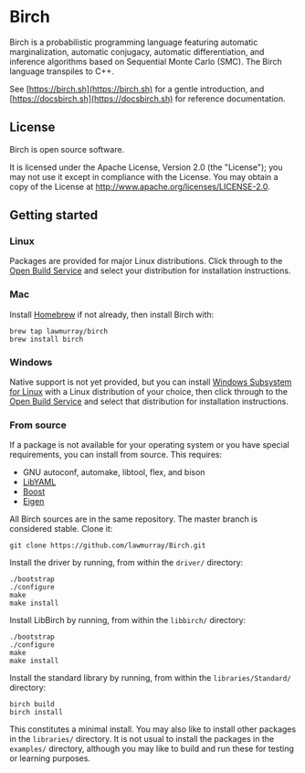 # Birch

Birch is a probabilistic programming language featuring automatic marginalization, automatic conjugacy, automatic differentiation, and inference algorithms based on Sequential Monte Carlo (SMC). The Birch language transpiles to C++.

See [https://birch.sh](https://birch.sh) for a gentle introduction, and [https://docsbirch.sh](https://docsbirch.sh) for reference documentation.


## License

Birch is open source software.

It is licensed under the Apache License, Version 2.0 (the "License"); you may not use it except in compliance with the License. You may obtain a copy of the License at <http://www.apache.org/licenses/LICENSE-2.0>.


## Getting started

### Linux

Packages are provided for major Linux distributions. Click through to the [Open Build Service](https://software.opensuse.org//download.html?project=home%3Alawmurray%3Abirch&package=birch) and select your distribution for installation instructions.

### Mac

Install [Homebrew](https://brew.sh) if not already, then install Birch with:

    brew tap lawmurray/birch
    brew install birch

### Windows

Native support is not yet provided, but you can install [Windows Subsystem for Linux](https://docs.microsoft.com/en-us/windows/wsl/install-win10) with a Linux distribution of your choice, then click through to the [Open Build Service](https://software.opensuse.org//download.html?project=home%3Alawmurray%3Abirch&package=birch) and select that distribution for installation instructions.

### From source

If a package is not available for your operating system or you have special requirements, you can install from source. This requires:

  * GNU autoconf, automake, libtool, flex, and bison
  * [LibYAML](https://pyyaml.org/wiki/LibYAML)
  * [Boost](https://boost.org)
  * [Eigen](https://eigen.tuxfamily.org)

All Birch sources are in the same repository. The master branch is considered stable. Clone it:

    git clone https://github.com/lawmurray/Birch.git

Install the driver by running, from within the `driver/` directory:

    ./bootstrap
    ./configure
    make
    make install

Install LibBirch by running, from within the `libbirch/` directory:

    ./bootstrap
    ./configure
    make
    make install

Install the standard library by running, from within the `libraries/Standard/` directory:

    birch build
    birch install

This constitutes a minimal install. You may also like to install other packages in the `libraries/` directory. It is not usual to install the packages in the `examples/` directory, although you may like to build and run these for testing or learning purposes.
